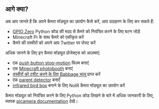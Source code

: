 ## आगे क्या?

अब आप जानते हैं कि अपने कैमरा मॉड्यूल का उपयोग कैसे करें, आप उदाहरण के लिए कर सकते हैं:
* [GPIO Zero](https://gpiozero.readthedocs.org/) Python कोड की मदद से कैमरे को नियंत्रित करने के लिए बटन जोड़ें
* Minecraft Pi के साथ कैमरे को एकीकृत करें
* कैमरे की तस्वीरों को अपने आप Twitter पर पोस्ट करें

अधिक जानने के लिए इन कैमरा मॉड्यूल प्रोजेक्ट्स को आज़माएं:

- एक [push button stop-motion](https://projects.raspberrypi.org/en/projects/push-button-stop-motion/) फिल्म बनाएं
- एक [Minecraft photobooth](https://projects.raspberrypi.org/en/projects/minecraft-photobooth/) बनाएं
- [तस्वीरों को ट्वीट करने के लिए Babbage भालू](https://projects.raspberrypi.org/en/projects/tweeting-babbage/) प्राप्त करें
- एक [parent detector](https://projects.raspberrypi.org/en/projects/parent-detector/) बनाएँ
- [infrared bird box](https://projects.raspberrypi.org/en/projects/infrared-bird-box/) बनाने के लिए NoIR कैमरा मॉड्यूल का उपयोग करें

कैमरा मॉड्यूल को नियंत्रित करने के लिए Python कोड लिखने के बारे में अधिक जानकारी के लिए, व्यापक [picamera documentation](https://picamera.readthedocs.org/) देखें।

